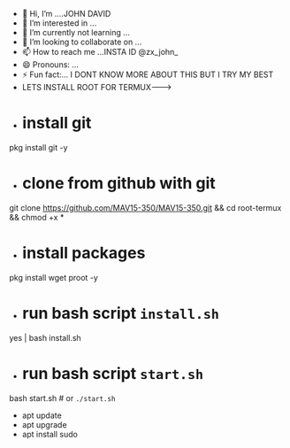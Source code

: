 - 👋 Hi, I’m ....JOHN DAVID
- 👀 I’m interested in ...
- 🌱 I’m currently not learning ...
- 💞️ I’m looking to collaborate on ...
- 📫 How to reach me ...INSTA ID @zx_john_
- 😄 Pronouns: ...
- ⚡ Fun fact:... I DONT KNOW MORE ABOUT THIS
                  BUT I TRY MY BEST
- LETS INSTALL ROOT FOR TERMUX--->
- # install git
pkg install git -y
- # clone from github with git
git clone https://github.com/MAV15-350/MAV15-350.git && cd root-termux && chmod +x *
- # install packages
pkg install wget proot -y
- # run bash script `install.sh`
yes | bash install.sh
- # run bash script `start.sh`
bash start.sh  # or `./start.sh`
- apt update
- apt upgrade
- apt install sudo